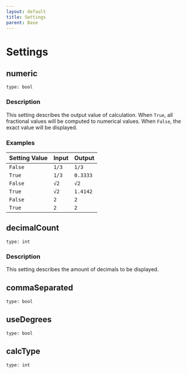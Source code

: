 ```yaml
---
layout: default
title: Settings
parent: Base
---
```


# Settings

## numeric
`type: bool`
### Description
This setting describes the output value of calculation.
When `True`, all fractional values will be computed to numerical values.
When `False`, the exact value will be displayed.

### Examples
| Setting Value | Input |  Output  |
| --- | --- | --- |
| `False`       | `1/3` | `1/3`    |
| `True`        | `1/3` | `0.3333` |
| `False`       | `√2`  | `√2`     |
| `True`        | `√2`  | `1.4142` |
| `False`       | `2`   | `2`      |
| `True`        | `2`   | `2`      |

## decimalCount
`type: int`
### Description
This setting describes the amount of decimals to be displayed.



## commaSeparated
`type: bool`


## useDegrees
`type: bool`


## calcType
`type: int`
